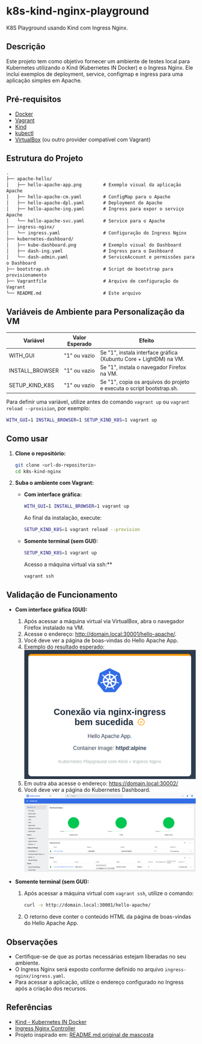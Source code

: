 # k8s-kind-nginx-playground

K8S Playground usando Kind com Ingress Nginx.

## Descrição

Este projeto tem como objetivo fornecer um ambiente de testes local para Kubernetes utilizando o Kind (Kubernetes IN Docker) e o Ingress Nginx. Ele inclui exemplos de deployment, service, configmap e ingress para uma aplicação simples em Apache.

## Pré-requisitos

- [Docker](https://www.docker.com/)
- [Vagrant](https://www.vagrantup.com/)
- [Kind](https://kind.sigs.k8s.io/)
- [kubectl](https://kubernetes.io/docs/tasks/tools/)
- [VirtualBox](https://www.virtualbox.org/) (ou outro provider compatível com Vagrant)

## Estrutura do Projeto

```
.
├── apache-hello/
│   ├── hello-apache-app.png        # Exemplo visual da aplicação Apache
│   ├── hello-apache-cm.yaml        # ConfigMap para o Apache
│   ├── hello-apache-dpl.yaml       # Deployment do Apache
│   ├── hello-apache-ing.yaml       # Ingress para expor o serviço Apache
│   └── hello-apache-svc.yaml       # Service para o Apache
├── ingress-nginx/
│   └── ingress.yaml                # Configuração do Ingress Nginx
├── kubernetes-dashboard/
│   ├── kube-dashboard.png          # Exemplo visual do Dashboard
│   ├── dash-ing.yaml               # Ingress para o Dashboard
│   └── dash-admin.yaml             # ServiceAccount e permissões para o Dashboard
├── bootstrap.sh                    # Script de bootstrap para provisionamento
├── Vagrantfile                     # Arquivo de configuração do Vagrant
└── README.md                       # Este arquivo
```

## Variáveis de Ambiente para Personalização da VM

| Variável             | Valor Esperado | Efeito                                                                 |
|----------------------|:--------------:|------------------------------------------------------------------------|
| WITH_GUI             | "1" ou vazio   | Se "1", instala interface gráfica (Xubuntu Core + LightDM) na VM.      |
| INSTALL_BROWSER      | "1" ou vazio   | Se "1", instala o navegador Firefox na VM.                             |
| SETUP_KIND_K8S       | "1" ou vazio   | Se "1", copia os arquivos do projeto e executa o script bootstrap.sh.  |

Para definir uma variável, utilize antes do comando `vagrant up` ou `vagrant reload --provision`, por exemplo:

```sh
WITH_GUI=1 INSTALL_BROWSER=1 SETUP_KIND_K8S=1 vagrant up
```

## Como usar

1. **Clone o repositório:**
   ```sh
   git clone <url-do-repositorio>
   cd k8s-kind-nginx
   ```

2. **Suba o ambiente com Vagrant:**
   
   - **Com interface gráfica:**
     ```sh
     WITH_GUI=1 INSTALL_BROWSER=1 vagrant up
     ```
     Ao final da instalação, execute:
     ```sh
     SETUP_KIND_K8S=1 vagrant reload --provision
     ```
   
   - **Somente terminal (sem GUI):**
     ```sh
     SETUP_KIND_K8S=1 vagrant up
     ```
     Acesso a máquina virtual via ssh:**
     ```sh
     vagrant ssh
     ```

## Validação de Funcionamento

- **Com interface gráfica (GUI):**
  1. Após acessar a máquina virtual via VirtualBox, abra o navegador Firefox instalado na VM.
  2. Acesse o endereço: http://domain.local:30001/hello-apache/.
  3. Você deve ver a página de boas-vindas do Hello Apache App.
  4. Exemplo do resultado esperado:
     ![Exemplo Hello Apache App](./apache-hello/hello-apache-app.png)
  5. Em outra aba acesse o endereço: https://domain.local:30002/
  6. Você deve ver a página do Kubernetes Dashboard.
     ![Kubernetes Dashboard](./kubernetes-dashboard/kube-dashboard.png)

- **Somente terminal (sem GUI):**
  1. Após acessar a máquina virtual com `vagrant ssh`, utilize o comando:
     ```sh
     curl -v http://domain.local:30001/hello-apache/
     ```
  2. O retorno deve conter o conteúdo HTML da página de boas-vindas do Hello Apache App.

## Observações

- Certifique-se de que as portas necessárias estejam liberadas no seu ambiente.
- O Ingress Nginx será exposto conforme definido no arquivo `ingress-nginx/ingress.yaml`.
- Para acessar a aplicação, utilize o endereço configurado no Ingress após a criação dos recursos.

## Referências

- [Kind - Kubernetes IN Docker](https://kind.sigs.k8s.io/)
- [Ingress Nginx Controller](https://kubernetes.github.io/ingress-nginx/)
- Projeto inspirado em: [README.md original de mascosta](https://github.com/mascosta/docs/blob/main/kind-ingress-nginx/README.md)
